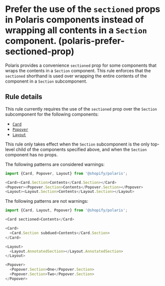 # Prefer the use of the `sectioned` props in Polaris components instead of wrapping all contents in a `Section` component. (polaris-prefer-sectioned-prop)

Polaris provides a convenience `sectioned` prop for some components that wraps the contents in a `Section` component. This rule enforces that the `sectioned` shorthand is used over wrapping the entire contents of the component in a `Section` subcomponent.

## Rule details

This rule currently requires the use of the `sectioned` prop over the `Section` subcomponent for the following components:

* [`Card`](https://polaris.shopify.com/components/structure/card)
* [`Popover`](https://polaris.shopify.com/components/overlays/popover)
* [`Layout`](https://polaris.shopify.com/components/structure/layout)

This rule only takes effect when the `Section` subcomponent is the only top-level child of the components specified above, and when the `Section` component has no props.

The following patterns are considered warnings:

```js
import {Card, Popover, Layout} from '@shopify/polaris';

<Card><Card.Section>Contents</Card.Section></Card>
<Popover><Popover.Section>Contents</Popover.Section></Popover>
<Layout><Layout.Section>Contents</Layout.Section></Layout>
```

The following patterns are not warnings:

```js
import {Card, Layout, Popover} from '@shopify/polaris';

<Card sectioned>Contents</Card>

<Card>
  <Card.Section subdued>Contents</Card.Section>
</Card>

<Layout>
  <Layout.AnnotatedSection></Layout.AnnotatedSection>
</Layout>

<Popover>
  <Popover.Section>One</Popover.Section>
  <Popover.Section>Two</Popover.Section>
</Popover>
```
